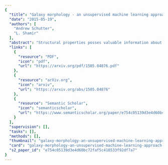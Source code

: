 ```yaml
---
{
  "title": "Galaxy morphology - an unsupervised machine learning approach",
  "date": "2015-05-19",
  "authors": [
    "Andrew Schutter",
    "L. Shamir"
  ],
  "abstract": "Structural properties posses valuable information about the formation and evolution of galaxies, and are important for understanding the past, present, and future universe. Here we use unsupervised machine learning methodology to analyze a network of similarities between galaxy morphological types, and automatically deduce a morphological sequence of galaxies. Application of the method to the EFIGI catalog show that the morphological scheme produced by the algorithm is largely in agreement with the De Vaucouleurs system, demonstrating the ability of computer vision and machine learning methods to automatically profile galaxy morphological sequences. The unsupervised analysis method is based on comprehensive computer vision techniques that compute the visual similarities between the different morphological types. Rather than relying on human cognition, the proposed system deduces the similarities between sets of galaxy images in an automatic manner, and is therefore not limited by the number of galaxies being analyzed. The source code of the method is publicly available, and the protocol of the experiment is included in the paper so that the experiment can be replicated, and the method can be used to analyze user-defined datasets of galaxy images.",
  "links": [
    {
      "resource": "PDF",
      "icon": "pdf",
      "url": "https://arxiv.org/pdf/1505.04876.pdf"
    },
    {
      "resource": "arXiv.org",
      "icon": "arxiv",
      "url": "https://arxiv.org/abs/1505.04876"
    },
    {
      "resource": "Semantic Scholar",
      "icon": "semanticscholar",
      "url": "https://www.semanticscholar.org/paper/e754c05139d3e4d60bc72faf5c410533f92df7a7"
    }
  ],
  "supervision": [],
  "tasks": [],
  "methods": [],
  "thumbnail": "galaxy-morphology-an-unsupervised-machine-learning-approach-thumb.jpg",
  "card": "galaxy-morphology-an-unsupervised-machine-learning-approach-card.jpg",
  "s2_paper_id": "e754c05139d3e4d60bc72faf5c410533f92df7a7"
}
---
```


